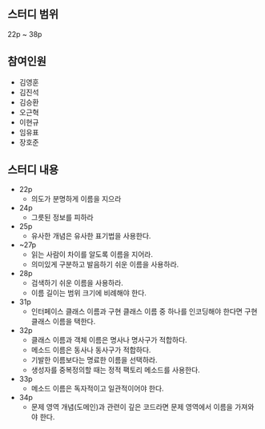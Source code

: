 ## 스터디 범위
22p ~ 38p

## 참여인원
- 김영훈
- 김진석
- 김승환
- 오근혁
- 이현규
- 임유표
- 장호준

## 스터디 내용
- 22p
  - 의도가 분명하게 이름을 지으라
- 24p
  - 그릇된 정보를 피하라
- 25p
  - 유사한 개념은 유사한 표기법을 사용한다.
- ~27p
  - 읽는 사람이 차이를 알도록 이름을 지어라.
  - 의미있게 구분하고 발음하기 쉬운 이름을 사용하라.
- 28p
  - 검색하기 쉬운 이름을 사용하라.
  - 이름 길이는 범위 크기에 비례해야 한다.
- 31p
  - 인터페이스 클래스 이름과 구현 클래스 이름 중 하나를 인코딩해야 한다면 구현 클래스 이름을 택한다.
- 32p
  - 클래스 이름과 객체 이름은 명사나 명사구가 적합하다.
  - 메소드 이름은 동사나 동사구가 적합하다.
  - 기발한 이름보다는 명료한 이름을 선택하라.
  - 생성자를 중복정의할 때는 정적 팩토리 메소드를 사용한다.
- 33p
  - 메소드 이름은 독자적이고 일관적이어야 한다.
- 34p
  - 문제 영역 개념(도메인)과 관련이 깊은 코드라면 문제 영역에서 이름을 가져와야 한다.
